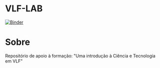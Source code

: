 # VLF-LAB

[![Binder](https://mybinder.org/badge_logo.svg)](https://mybinder.org/v2/gh/ricgama/VLF-LAB/master)



# Sobre

Repositório de apoio à formação: "Uma introdução à Ciência e Tecnologia em VLF"



